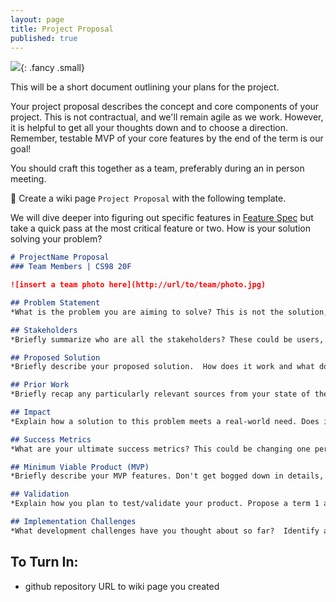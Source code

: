 ```yaml
---
layout: page
title: Project Proposal
published: true
---
```


![](img/proposal.gif){: .fancy .small}


This will be a short document outlining your plans for the project.

Your project proposal describes the concept and core components of your project. This is not contractual, and we'll remain agile as we work. However, it is helpful to get all your thoughts down and to choose a direction. Remember, testable MVP of your core features by the end of the term is our goal!

You should craft this together as a team, preferably during an in person meeting. 

🚀 Create a wiki page `Project Proposal` with the following template.

We will dive deeper into figuring out specific features in [Feature Spec](feature-spec/) but take a quick pass at the most critical feature or two.  How is your solution solving your problem? 


```markdown
# ProjectName Proposal
### Team Members | CS98 20F

![insert a team photo here](http://url/to/team/photo.jpg)

## Problem Statement
*What is the problem you are aiming to solve? This is not the solution, that goes later.*

## Stakeholders
*Briefly summarize who are all the stakeholders? These could be users, partners, admins, founders, etc.*

## Proposed Solution
*Briefly describe your proposed solution.  How does it work and what does it do?*

## Prior Work
*Briefly recap any particularly relevant sources from your state of the art research.*

## Impact
*Explain how a solution to this problem meets a real-world need. Does it have a broad potential impact?*

## Success Metrics
*What are your ultimate success metrics? This could be changing one person's life for the better, or getting 1k downloads, or some performance threshold.* 

## Minimum Viable Product (MVP)
*Briefly describe your MVP features. Don't get bogged down in details, this should be a very terse list. What is the critical thing your product needs to do to be special? Build this from your User Personas.*

## Validation 
*Explain how you plan to test/validate your product. Propose a term 1 and a term 2 validation idea. This can be different things depending on your project: user testing, or usage analytics, or performance characteristics. It can be done via surveys or in product analytics, or other performance measurements.*

## Implementation Challenges
*What development challenges have you thought about so far?  Identify any risks and briefly discuss possible workarounds / alternatives.*
```

## To Turn In:

  * github repository URL to wiki page you created
